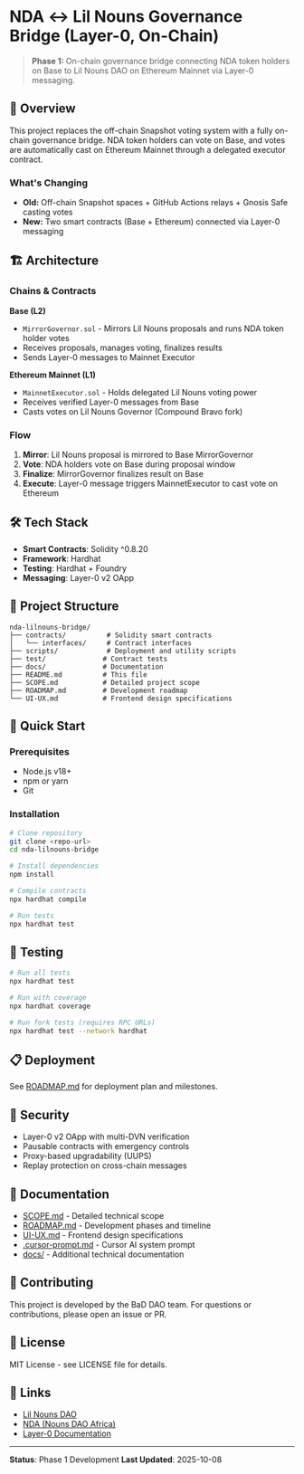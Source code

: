 # NDA ↔ Lil Nouns Governance Bridge (Layer-0, On-Chain)

> **Phase 1:** On-chain governance bridge connecting NDA token holders on Base to Lil Nouns DAO on Ethereum Mainnet via Layer-0 messaging.

## 🎯 Overview

This project replaces the off-chain Snapshot voting system with a fully on-chain governance bridge. NDA token holders can vote on Base, and votes are automatically cast on Ethereum Mainnet through a delegated executor contract.

### What's Changing
- **Old:** Off-chain Snapshot spaces + GitHub Actions relays + Gnosis Safe casting votes
- **New:** Two smart contracts (Base + Ethereum) connected via Layer-0 messaging

## 🏗️ Architecture

### Chains & Contracts

**Base (L2)**
- `MirrorGovernor.sol` - Mirrors Lil Nouns proposals and runs NDA token holder votes
- Receives proposals, manages voting, finalizes results
- Sends Layer-0 messages to Mainnet Executor

**Ethereum Mainnet (L1)**
- `MainnetExecutor.sol` - Holds delegated Lil Nouns voting power
- Receives verified Layer-0 messages from Base
- Casts votes on Lil Nouns Governor (Compound Bravo fork)

### Flow
1. **Mirror**: Lil Nouns proposal is mirrored to Base MirrorGovernor
2. **Vote**: NDA holders vote on Base during proposal window
3. **Finalize**: MirrorGovernor finalizes result on Base
4. **Execute**: Layer-0 message triggers MainnetExecutor to cast vote on Ethereum

## 🛠️ Tech Stack

- **Smart Contracts**: Solidity ^0.8.20
- **Framework**: Hardhat
- **Testing**: Hardhat + Foundry
- **Messaging**: Layer-0 v2 OApp

## 📁 Project Structure

```
nda-lilnouns-bridge/
├── contracts/          # Solidity smart contracts
│   └── interfaces/     # Contract interfaces
├── scripts/            # Deployment and utility scripts
├── test/              # Contract tests
├── docs/              # Documentation
├── README.md          # This file
├── SCOPE.md           # Detailed project scope
├── ROADMAP.md         # Development roadmap
└── UI-UX.md           # Frontend design specifications
```

## 🚀 Quick Start

### Prerequisites
- Node.js v18+
- npm or yarn
- Git

### Installation

```bash
# Clone repository
git clone <repo-url>
cd nda-lilnouns-bridge

# Install dependencies
npm install

# Compile contracts
npx hardhat compile

# Run tests
npx hardhat test
```

## 🧪 Testing

```bash
# Run all tests
npx hardhat test

# Run with coverage
npx hardhat coverage

# Run fork tests (requires RPC URLs)
npx hardhat test --network hardhat
```

## 📋 Deployment

See [ROADMAP.md](./ROADMAP.md) for deployment plan and milestones.

## 🔐 Security

- Layer-0 v2 OApp with multi-DVN verification
- Pausable contracts with emergency controls
- Proxy-based upgradability (UUPS)
- Replay protection on cross-chain messages

## 📖 Documentation

- [SCOPE.md](./SCOPE.md) - Detailed technical scope
- [ROADMAP.md](./ROADMAP.md) - Development phases and timeline
- [UI-UX.md](./UI-UX.md) - Frontend design specifications
- [.cursor-prompt.md](./.cursor-prompt.md) - Cursor AI system prompt
- [docs/](./docs) - Additional technical documentation

## 🤝 Contributing

This project is developed by the BaD DAO team. For questions or contributions, please open an issue or PR.

## 📄 License

MIT License - see LICENSE file for details.

## 🔗 Links

- [Lil Nouns DAO](https://lilnouns.wtf)
- [NDA (Nouns DAO Africa)](https://nda.africa)
- [Layer-0 Documentation](https://layerzero.network)

---

**Status**: Phase 1 Development
**Last Updated**: 2025-10-08
